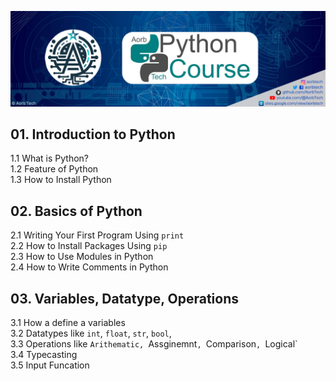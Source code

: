![Python Course](PythonCourse.png)

## 01. Introduction to Python
1.1 What is Python? </br>
1.2 Feature of Python </br>
1.3 How to Install Python </br>

## 02. Basics of Python 
2.1 Writing Your First Program Using `print` </br>
2.2 How to Install Packages Using `pip` </br>
2.3 How to Use Modules in Python </br>
2.4 How to Write Comments in Python </br>

## 03. Variables, Datatype, Operations
3.1 How a define a  variables </br>
3.2 Datatypes like `int`, `float`, `str`, `bool`, </br>
3.3 Operations like `Arithematic, `Assginemnt`, `Comparison`, `Logical` </br>
3.4 Typecasting </br>
3.5 Input Funcation </br>
